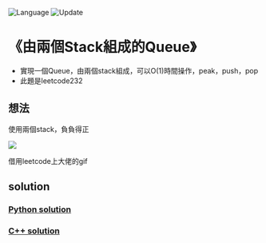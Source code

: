 ![Language](https://img.shields.io/badge/Language-Python%20%26%20C-orange) ![Update](https://img.shields.io/badge/Update-daily-brightgreen) 

# 《由兩個Stack組成的Queue》
* 實現一個Queue，由兩個stack組成，可以O(1)時間操作，peak，push，pop
* 此題是leetcode232


想法
---
使用兩個stack，負負得正

![](https://github.com/lky-leetcode/Algorithm-Data-Structure/blob/master/stack_and_queue/stackQueue/stackQueue.gif)

借用leetcode上大佬的gif

solution 
---

### [Python solution ](./stackQueue.py)

### [C++ solution](./)
